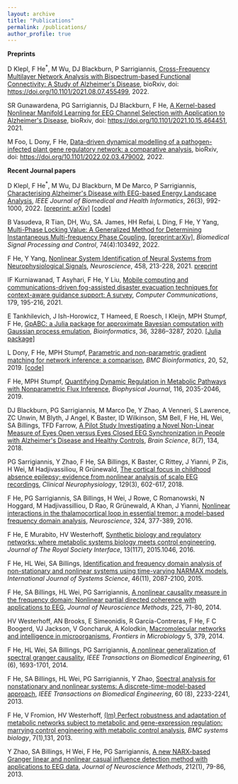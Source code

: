 ```yaml
---
layout: archive
title: "Publications"
permalink: /publications/
author_profile: true
---
```


**Preprints**

D Klepl, F He<sup>*</sup>, M Wu, DJ Blackburn, P Sarrigiannis, [Cross-Frequency Multilayer Network Analysis with Bispectrum-based Functional Connectivity: A Study of Alzheimer's Disease](https://www.biorxiv.org/content/10.1101/2021.08.07.455499v2), bioRxiv, doi: https://doi.org/10.1101/2021.08.07.455499, 2022.

SR Gunawardena, PG Sarrigiannis, DJ Blackburn, F He, [A Kernel-based Nonlinear Manifold Learning for EEG Channel Selection with Application to Alzheimer's Disease](https://www.biorxiv.org/content/10.1101/2021.10.15.464451v1), bioRxiv, doi: https://doi.org/10.1101/2021.10.15.464451, 2021.

M Foo, L Dony, F He, [Data-driven dynamical modelling of a pathogen-infected plant gene regulatory network: a comparative analysis](https://www.biorxiv.org/content/10.1101/2022.02.03.479002v1), bioRxiv, doi: https://doi.org/10.1101/2022.02.03.479002, 2022.

**Recent Journal papers**

D Klepl, F He<sup>*</sup>, M Wu, DJ Blackburn, M De Marco, P Sarrigiannis, [Characterising Alzheimer's Disease with EEG-based Energy Landscape Analysis](https://ieeexplore.ieee.org/document/9516993), _IEEE Journal of Biomedical and Health Informatics_, 26(3), 992-1000, 2022. [[preprint: arXiv]](https://arxiv.org/abs/2102.09882) [[code]](https://github.com/dominikklepl/AD-energy-landscape)

B Vasudeva, R Tian, DH, Wu, SA. James, HH Refai, L Ding, F He, Y Yang, [Multi-Phase Locking Value: A Generalized Method for Determining Instantaneous Multi-frequency Phase Coupling](https://www.sciencedirect.com/science/article/pii/S1746809422000143?dgcid=author), [[preprint:arXiv]](https://arxiv.org/abs/2102.10471), *Biomedical Signal Processing and Control*, 74(4):103492, 2022.

F He, Y Yang, [Nonlinear System Identification of Neural Systems from Neurophysiological Signals](https://www.sciencedirect.com/science/article/pii/S0306452220307703),  *Neuroscience*, 458, 213-228, 2021. [preprint](https://www.researchgate.net/publication/343563477_Nonlinear_System_Identification_of_Neural_Systems_from_Neurophysiological_Signals)

IF Kurniawanad, T Asyhari, F He, Y Liu, [Mobile computing and communications-driven fog-assisted disaster evacuation techniques for context-aware guidance support: A survey](https://www.sciencedirect.com/science/article/pii/S0140366421002802), *Computer Communications*, 179, 195-216, 2021.

E Tankhilevich, J Ish-Horowicz, T Hameed, E Roesch, I Kleijn, MPH Stumpf, F He, [GpABC: a Julia package for approximate Bayesian computation with Gaussian process emulation](https://academic.oup.com/bioinformatics/article/36/10/3286/5727756), *Bioinformatics*, 36, 3286–3287, 2020. [[Julia package]](https://github.com/tanhevg/GpABC.jl)

L Dony, F He, MPH Stumpf, [Parametric and non-parametric gradient matching for network inference: a comparison](https://bmcbioinformatics.biomedcentral.com/articles/10.1186/s12859-018-2590-7), *BMC Bioinformatics*, 20, 52, 2019. [[code]](https://github.com/feihelab/GradientMatching_BMCBioinformatics)

F He, MPH Stumpf, [Quantifying Dynamic Regulation in Metabolic Pathways with Nonparametric Flux Inference](https://www.sciencedirect.com/science/article/pii/S0006349519303273), *Biophysical Journal*, 116, 2035-2046, 2019.

DJ Blackburn, PG Sarrigiannis, M Marco De, Y Zhao, A Venneri, S Lawrence, ZC Unwin, M Blyth, J Angel, K Baster, ID Wilkinson, SM Bell, F He, HL Wei, SA Billings, TFD Farrow, [A Pilot Study Investigating a Novel Non-Linear Measure of Eyes Open versus Eyes Closed EEG Synchronization in People with Alzheimer's Disease and Healthy Controls](https://www.mdpi.com/2076-3425/8/7/134), *Brain Science*, 8(7), 134, 2018.

PG Sarrigiannis, Y Zhao, F He, SA Billings, K Baster, C Rittey, J Yianni, P Zis, H Wei, M Hadjivassiliou, R Grünewald, [The cortical focus in childhood absence epilepsy; evidence from nonlinear analysis of scalp EEG recordings](https://www.sciencedirect.com/science/article/pii/S1388245717311975), *Clinical Neurophysiology*, 129(3), 602-617, 2018.

F He, PG Sarrigiannis, SA Billings, H Wei, J Rowe, C Romanowski, N Hoggard, M Hadjivassilliou, D Rao, R Grünewald, A Khan, J Yianni, [Nonlinear interactions in the thalamocortical loop in essential tremor: a model-based frequency domain analysis](https://www.sciencedirect.com/science/article/pii/S0306452216002517), *Neuroscience*, 324, 377-389, 2016.

F He, E Murabito, HV Westerhoff, [Synthetic biology and regulatory networks: where metabolic systems biology meets control engineering](https://royalsocietypublishing.org/doi/full/10.1098/rsif.2015.1046), *Journal of The Royal Society Interface*, 13(117), 2015.1046, 2016.

F He, HL Wei, SA Billings, [Identification and frequency domain analysis of non-stationary and nonlinear systems using time-varying NARMAX models](https://pure.coventry.ac.uk/ws/portalfiles/portal/25886106/Post_print.pdf), *International Journal of Systems Science*, 46(11), 2087-2100, 2015.

F He, SA Billings, HL Wei, PG Sarrigiannis, [A nonlinear causality measure in the frequency domain: Nonlinear partial directed coherence with applications to EEG](https://www.sciencedirect.com/science/article/pii/S0165027014000247), *Journal of Neuroscience Methods*, 225, 71-80, 2014.

HV Westerhoff, AN Brooks, E Simeonidis, R García-Contreras, F He, F C Boogerd, VJ Jackson, V Goncharuk, A Kolodkin, [Macromolecular networks and intelligence in microorganisms](https://www.frontiersin.org/articles/10.3389/fmicb.2014.00379/full), *Frontiers in Microbiology* 5, 379, 2014.

F He, HL Wei, SA Billings, PG Sarrigiannis, [A nonlinear generalization of spectral granger causality](https://ieeexplore.ieee.org/abstract/document/6725625), *IEEE Transactions on Biomedical Engineering*, 61 (6), 1693-1701, 2014.

F He, SA Billings, HL Wei, PG Sarrigiannis, Y Zhao, [Spectral analysis for nonstationary and nonlinear systems: A discrete-time-model-based approach](https://ieeexplore.ieee.org/abstract/document/6478782), *IEEE Transactions on Biomedical Engineering*, 60 (8), 2233-2241, 2013.

F He, V Fromion, HV Westerhoff, [(Im) Perfect robustness and adaptation of metabolic networks subject to metabolic and gene-expression regulation: marrying control engineering with metabolic control analysis](https://link.springer.com/article/10.1186/1752-0509-7-131), *BMC systems biology*, 7(1),131, 2013.

Y Zhao, SA Billings, H Wei, F He, PG Sarrigiannis, [A new NARX-based Granger linear and nonlinear casual influence detection method with applications to EEG data](https://www.sciencedirect.com/science/article/pii/S0165027012003913), *Journal of Neuroscience Methods*, 212(1), 79-86, 2013.
